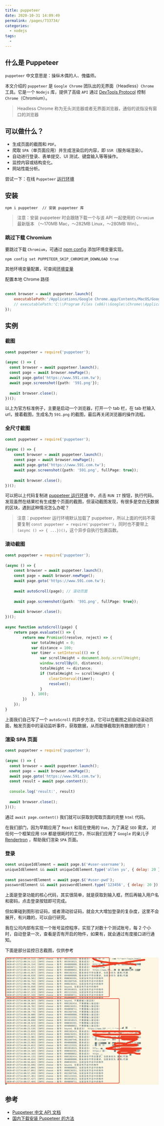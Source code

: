 ```yaml
---
title: puppeteer
date: 2020-10-31 14:09:49
permalink: /pages/733734/
categories:
  - nodejs
tags:
  - 
---
```

## 什么是 Puppeteer

`puppeteer` 中文意思是：操纵木偶的人、傀儡师。

本文介绍的 `puppeteer` 是 `Google Chrome` 团队出的无界面（Headless）`Chrome` 工具。它是一个 `Nodejs` 库，提供了高级 `API` 通过 [DevTools Protocol](https://chromedevtools.github.io/devtools-protocol/) 控制 `Chrome`（Chromium）。

> Headless Chrome 称为无头浏览器或者无界面浏览器，通俗的说指没有窗口的浏览器

## 可以做什么？
- 生成页面的截图和 `PDF`。
- 爬取 `SPA`（单页面应用）并生成渲染后的内容，即 `SSR`（服务端渲染）。
- 自动进行登录、表单提交、UI 测试、键盘输入等等操作。
- 监控内容或结构变化。
- 网站性能分析。

尝试一下：在线 `Puppeteer` [运行环境](https://try-puppeteer.appspot.com/)

## 安装

```shell
npm i puppeteer  // 安装 puppeteer 库
```

> 注意：安装 puppeteer 时会跟随下载一个与该 API 一起使用的 `Chromium` 最新版本 （〜170MB Mac，〜282MB Linux，〜280MB Win）。


### 跳过下载 Chromium
要跳过下载 `Chromium`，可通过 [npm config](https://docs.npmjs.com/cli/config) 添加环境变量实现。

```shell
npm config set PUPPETEER_SKIP_CHROMIUM_DOWNLOAD true
```

其他环境变量配置，可查阅[环境变量](https://github.com/puppeteer/puppeteer/blob/v5.2.0/docs/api.md#environment-variables)

配置本地 Chrome 路径

```javascript

const browser = await puppeteer.launch({
    executablePath:'/Applications/Google Chrome.app/Contents/MacOS/Google Chrome' // MacOSS
    // executablePath:'C:\\Program Files (x86)\\Google\\Chrome\\Application\\chrome.exe' // window
});

```

## 实例

### 截图

```typescript
const puppeteer = require('puppeteer');

(async () => {
  const browser = await puppeteer.launch();
  const page = await browser.newPage();
  await page.goto('https://www.591.com.tw');
  await page.screenshot({path: '591.png'});

  await browser.close();
})();
```

以上为官方标准例子，主要是启动一个浏览器，打开一个 tab 栏，在 tab 栏输入 url，接着截图，生成名为 `591.png` 的截图，最后再关闭浏览器的操作流程。

### 全尺寸截图

```typescript
const puppeteer = require('puppeteer');

(async () => {
    const browser = await puppeteer.launch();
    const page = await browser.newPage();
    await page.goto('https://www.591.com.tw');
    await page.screenshot({path: '591.png', fullPage: true});

    await browser.close();
})();

```

可以把以上代码复制进 [puppeteer 运行环境](https://try-puppeteer.appspot.com/) 中，点击 `RUN IT` 按钮，执行代码，发现虽然在结果栏有生成整个页面的截图，但滚动截图发现，有很多是空白无数据的区块，遇到这种情况怎么办呢？

> 注意：puppeteer 运行环境默认加载了 puppeteer，所以上面的代码不需要复制 `const puppeteer = require('puppeteer')`，同时也不要带上 `(async () => { ...})()`，这个异步自执行包裹函数。

### 滚动截图

```typescript
const puppeteer = require('puppeteer');

(async () => {
    const browser = await puppeteer.launch();
    const page = await browser.newPage();
    await page.goto('https://www.591.com.tw');

    await autoScroll(page); // 滚动页面

    await page.screenshot({path: '591.png', fullPage: true});

    await browser.close();
})();

async function autoScroll(page) {
    return page.evaluate(() => {
        return new Promise((resolve, reject) => {
            var totalHeight = 0;
            var distance = 100;
            var timer = setInterval(() => {
                var scrollHeight = document.body.scrollHeight;
                window.scrollBy(0, distance);
                totalHeight += distance;
                if (totalHeight >= scrollHeight) {
                    clearInterval(timer);
                    resolve();
                }
            }, 100);
        })
    });
}

```

上面我们自己写了一个 `autoScroll` 的异步方法，它可以在截图之前自动滚动页面，触发页面中的滚动监听事件，获取数据，从而能够截取到有数据的图片！

### 渲染 SPA 页面

```typescript
const puppeteer = require('puppeteer');

(async () => {
  const browser = await puppeteer.launch();
  const page = await browser.newPage();
  await page.goto('https://www.591.com.tw');
  const result = await page.content();

  console.log('result:', result)

  await browser.close();
})();
```

通过 `await page.content()` 我们就可以获取到爬取页面的完整 `html` 代码。

在我们部门，因为早期应用了 `React` 和现在使用的 `Vue`，为了满足 `SEO` 需求， 对任何一个框架应用 `SSR` 都是很耗时的工作，所以我们应用了 `Google` 的亲儿子 [Rendertron](https://github.com/GoogleChrome/rendertron) ，帮助我们渲染 `SPA` 页面。

### 登录

```javascript
const uniqueIdElement = await page.$('#user-username');
uniqueIdElement && await uniqueIdElement.type('allen yu', { delay: 20 });

const passwordElement = await page.$('#user-pwd');
passwordElement && await passwordElement.type('123456', { delay: 20 });
```

上面是登录功能的核心代码，其实很简单，就是获取到输入框，然后再输入用户名和密码，点击登录按钮即可完成。

但如果碰到图形验证码，或者滑动验证码，就会大大增加登录的复杂度，这里不会展开，有兴趣的，可以自行研究。

我在公司内部有实现一个账号监控程序，实现了对数十个测试账号，每 2 个小时，自动登录一次，查看是否有开启的物件，如果有，就会通过有度接口进行通知。

下面是部分监控日志截图，仅供参考

![监控日志截图](./images/log.png)



## 参考
- [Puppeteer 中文 API 文档](https://zhaoqize.github.io/puppeteer-api-zh_CN/)
- [国内下载安装 Puppeteer 的方法](https://brickyang.github.io/2019/01/14/%E5%9B%BD%E5%86%85%E4%B8%8B%E8%BD%BD%E5%AE%89%E8%A3%85-Puppeteer-%E7%9A%84%E6%96%B9%E6%B3%95/)